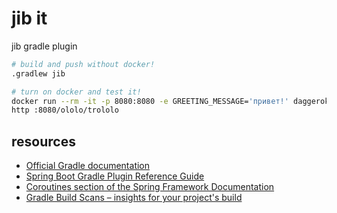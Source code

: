 # jib it
jib gradle plugin

```bash
# build and push without docker!
.gradlew jib

# turn on docker and test it!
docker run --rm -it -p 8080:8080 -e GREETING_MESSAGE='привет!' daggerok/daggerok-jib-gradle-example
http :8080/ololo/trololo
```

## resources

* [Official Gradle documentation](https://docs.gradle.org)
* [Spring Boot Gradle Plugin Reference Guide](https://docs.spring.io/spring-boot/docs/2.2.6.RELEASE/gradle-plugin/reference/html/)
* [Coroutines section of the Spring Framework Documentation](https://docs.spring.io/spring/docs/5.2.5.RELEASE/spring-framework-reference/languages.html#coroutines)
* [Gradle Build Scans – insights for your project's build](https://scans.gradle.com#gradle)
